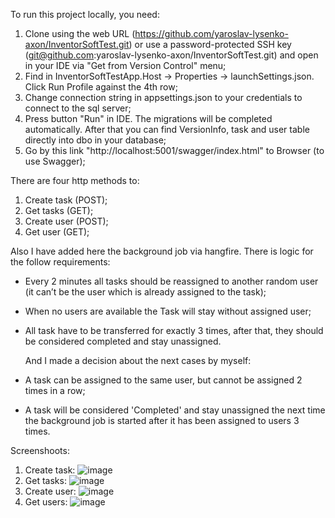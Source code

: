 To run this project locally, you need:

1. Clone using the web URL (https://github.com/yaroslav-lysenko-axon/InventorSoftTest.git) or use a password-protected SSH key (git@github.com:yaroslav-lysenko-axon/InventorSoftTest.git) and open in your IDE via "Get from Version Control" menu;
2. Find in InventorSoftTestApp.Host -> Properties -> launchSettings.json. Click Run Profile against the 4th row;
3. Change connection string in appsettings.json to your credentials to connect to the sql server;
4. Press button "Run" in IDE. The migrations will be completed automatically. After that you can find VersionInfo, task and user table directly into dbo in your database;
5. Go by this link "http://localhost:5001/swagger/index.html" to Browser (to use Swagger);

There are four http methods to:
1. Create task (POST);
2. Get tasks (GET);
3. Create user (POST);
4. Get user (GET);

Also I have added here the background job via hangfire. There is logic for the follow requirements:
 - Every 2 minutes all tasks should be reassigned to another random user (it can’t be the user which is already assigned to the task);
 - When no users are available the Task will stay without assigned user;
 - All task have to be transferred for exactly 3 times, after that, they should be considered completed and stay unassigned.

   And I made a decision about the next cases by myself:
- A task can be assigned to the same user, but cannot be assigned 2 times in a row;
- A task will be considered 'Completed' and stay unassigned the next time the background job is started after it has been assigned to users 3 times.

Screenshoots:
1) Create task:
![image](https://github.com/yaroslav-lysenko-axon/InventorSoftTest/assets/88324041/76dd3633-b560-4a51-953b-243f8e55066b)
2) Get tasks:
![image](https://github.com/yaroslav-lysenko-axon/InventorSoftTest/assets/88324041/4a83ce7c-e6f8-4307-981f-23b222ff7612)
3) Create user:
![image](https://github.com/yaroslav-lysenko-axon/InventorSoftTest/assets/88324041/62b2f5cf-990b-4beb-b52d-74c4383e6070)
4) Get users:
![image](https://github.com/yaroslav-lysenko-axon/InventorSoftTest/assets/88324041/cea90efd-0df2-44b7-8d3f-02f061f6f4bf)

